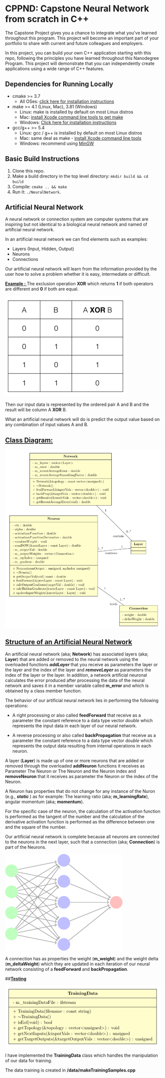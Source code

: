 # CPPND: Capstone Neural Network from scratch in C++

The Capstone Project gives you a chance to integrate what you've learned throughout this program. This project will become an important part of your portfolio to share with current and future colleagues and employers.

In this project, you can build your own C++ application starting with this repo, following the principles you have learned throughout this Nanodegree Program. This project will demonstrate that you can independently create applications using a wide range of C++ features.

## Dependencies for Running Locally
* cmake >= 3.7
  * All OSes: [click here for installation instructions](https://cmake.org/install/)
* make >= 4.1 (Linux, Mac), 3.81 (Windows)
  * Linux: make is installed by default on most Linux distros
  * Mac: [install Xcode command line tools to get make](https://developer.apple.com/xcode/features/)
  * Windows: [Click here for installation instructions](http://gnuwin32.sourceforge.net/packages/make.htm)
* gcc/g++ >= 5.4
  * Linux: gcc / g++ is installed by default on most Linux distros
  * Mac: same deal as make - [install Xcode command line tools](https://developer.apple.com/xcode/features/)
  * Windows: recommend using [MinGW](http://www.mingw.org/)

## Basic Build Instructions

1. Clone this repo.
2. Make a build directory in the top level directory: `mkdir build && cd build`
3. Compile: `cmake .. && make`
4. Run it: `./NeuralNetwork`.

## Artificial Neural Network

A neural network or connection system are computer systems that are
inspiring but not identical to a biological neural network and named
of artificial neural network.

In an artificial neural network we can find elements such as examples:
 
* Layers (Input, Hidden, Output)
* Neurons
* Connections

Our artificial neural network will learn from the information provided
by the user how to solve a problem whether it is easy, intermediate or difficult.

<u><b> Example :</b> </u> The exclusion operation <b>XOR</b> which returns <b>1</b> if both operators are
different and <b>0</b> if both are equal.

![System Monitor](images/xor_exclusive_or.png)

Then our input data is represented by the ordered pair A and B
and the result will be column A <b>XOR</b> B.

What an artificial neural network will do is predict the output value
based on any combination of input values ​​A and B.

## <b><u>Class Diagram:</u></b>

![System Monitor](images/class_diagram.png)

## <b><u>Structure of an Artificial Neural Network</u></b>

An artificial neural network (aka; <b>Network</b>) has associated layers
(aka; <b>Layer</b>) that are added or removed to the neural network using
the overloaded functions <b><i> addLayer</i> </b> that you receive as parameters
the layer or the layer and the index of the layer and <b><i>removeLayer</i> </b>
as parameters the index of the layer or the layer. In addition, a network
artificial neuronal calculates the error produced after processing the data of
the neural network and saves it in a member variable called <b> m_error </b> and
which is obtained by a class member function.

The behavior of our artificial neural network lies in performing the
following operations:
 
* A right processing or also called <b>feedForward</b> that
receive as a parameter the constant reference to a data type vector <i> double </i>
which represents the input data in each layer of our neural network.

* A reverse processing or also called <b>backPropagation</b> that
receive as a parameter the constant reference to a data type vector <i> double </i>
which represents the output data resulting from internal operations in each
neuron.

A layer (<b>Layer</b>) is made up of one or more neurons that are added or
removed through the overloaded <b>addNeuron</b> functions it receives as
Parameter The Neuron or The Neuron and the Neuron index and <b>removeNeuron</b> that
it receives as parameter the Neuron or the index of the Neuron.

A Neuron has properties that do not change for any instance of the Nuron (e.g., <b><i>static</i> </b>) as
for example: The learning ratio (aka; <b>m_learningRate</b>),
angular momentum (aka; <b>momentum</b>).


For the specific case of the neuron, the calculation of the activation function is performed as
the tangent of the number and the calculation of the derivative activation function is performed as the
difference between one and the square of the number.

Our artificial neural network is complete because all neurons are connected to the
neurons in the next layer, such that a connection (aka; <b>Connection</b>) is part of the
Neurons.

![System Monitor](images/fully_connected.png)

A connection has as properties the weight (<b>m_weight</b>) and the weight delta (<b>m_deltaWeight</b>) which
they are updated in each iteration of our neural network consisting of a <b>feedForward</b> and
<b>backPropagation</b>.

##<b><u>Testing</u></b>

![System Monitor](images/training_data.png)


I have implemented the <b>TrainingData</b> class which handles the manipulation of 
our data for training.

The data training is created in <b>/data/makeTrainingSamples.cpp</b>
